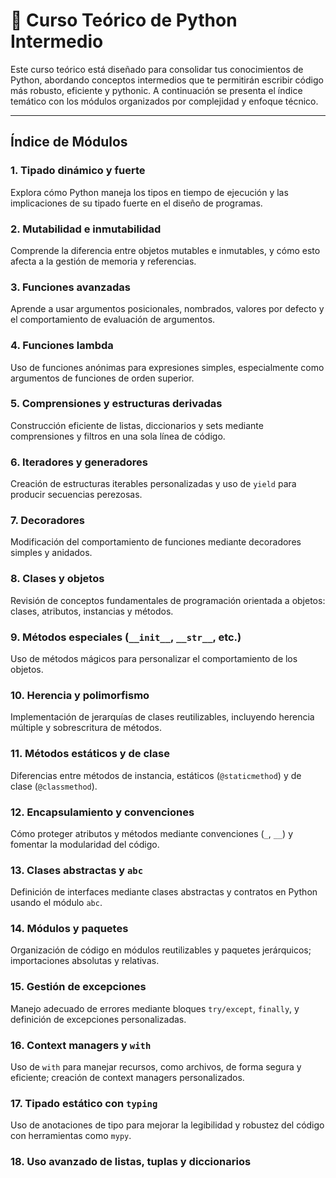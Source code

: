 
# 📘 Curso Teórico de Python Intermedio

Este curso teórico está diseñado para consolidar tus conocimientos de Python, abordando conceptos intermedios que te permitirán escribir código más robusto, eficiente y pythonic. A continuación se presenta el índice temático con los módulos organizados por complejidad y enfoque técnico.

---

## Índice de Módulos

### 1. Tipado dinámico y fuerte  

Explora cómo Python maneja los tipos en tiempo de ejecución y las implicaciones de su tipado fuerte en el diseño de programas.

### 2. Mutabilidad e inmutabilidad  

Comprende la diferencia entre objetos mutables e inmutables, y cómo esto afecta a la gestión de memoria y referencias.

### 3. Funciones avanzadas  

Aprende a usar argumentos posicionales, nombrados, valores por defecto y el comportamiento de evaluación de argumentos.

### 4. Funciones lambda  

Uso de funciones anónimas para expresiones simples, especialmente como argumentos de funciones de orden superior.

### 5. Comprensiones y estructuras derivadas  

Construcción eficiente de listas, diccionarios y sets mediante comprensiones y filtros en una sola línea de código.

### 6. Iteradores y generadores  

Creación de estructuras iterables personalizadas y uso de `yield` para producir secuencias perezosas.

### 7. Decoradores  

Modificación del comportamiento de funciones mediante decoradores simples y anidados.

### 8. Clases y objetos  

Revisión de conceptos fundamentales de programación orientada a objetos: clases, atributos, instancias y métodos.

### 9. Métodos especiales (`__init__`, `__str__`, etc.)  

Uso de métodos mágicos para personalizar el comportamiento de los objetos.

### 10. Herencia y polimorfismo  

Implementación de jerarquías de clases reutilizables, incluyendo herencia múltiple y sobrescritura de métodos.

### 11. Métodos estáticos y de clase  

Diferencias entre métodos de instancia, estáticos (`@staticmethod`) y de clase (`@classmethod`).

### 12. Encapsulamiento y convenciones  

Cómo proteger atributos y métodos mediante convenciones (`_`, `__`) y fomentar la modularidad del código.

### 13. Clases abstractas y `abc`  

Definición de interfaces mediante clases abstractas y contratos en Python usando el módulo `abc`.

### 14. Módulos y paquetes  

Organización de código en módulos reutilizables y paquetes jerárquicos; importaciones absolutas y relativas.

### 15. Gestión de excepciones  

Manejo adecuado de errores mediante bloques `try/except`, `finally`, y definición de excepciones personalizadas.

### 16. Context managers y `with`  

Uso de `with` para manejar recursos, como archivos, de forma segura y eficiente; creación de context managers personalizados.

### 17. Tipado estático con `typing`  

Uso de anotaciones de tipo para mejorar la legibilidad y robustez del código con herramientas como `mypy`.

### 18. Uso avanzado de listas, tuplas y diccionarios  
